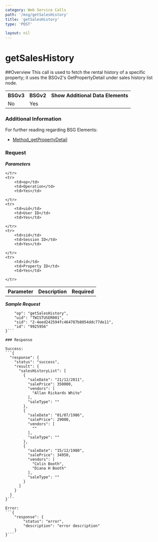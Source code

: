 ```yaml
---
category: Web Service Calls
path: '/msg/getSalesHistory'
title: 'getSalesHistory'
type: 'POST'

layout: nil
---
```


# getSalesHistory

##Overview
This call is used to fetch the rental history of a specific property; it uses the BSGv2's GetPropertyDetail under sales history list node. 

<table>
	<tbody>
	<tr>
		<th>BSGv3</th>
		<th>BSGv2</th>
		<th>Show Additional Data Elements</th>
	</tr>
	<tr>
		<td>No</td>
		<td>Yes</td>
		<td></td>
	</tr>

</tbody>
</table>

### Additional Information

For further reading regarding BSG Elements: 

* [Method_getPropertyDetail](http://confluence.rpdata.local/display/BA/Method_getPropertyDetail)

### Request

***Parameters***

<table>
	<tbody>
	<tr>
		<th>Parameter</th>
		<th>Description</th>
		<th>Required</th>
		
	</tr>
	<tr>
		<td>op</td>
		<td>Operation</td>
		<td>Yes</td>
		
	</tr>
	<tr>
		<td>uid</td>
		<td>User ID</td>
		<td>Yes</td>
		
	</tr>
	<tr>
		<td>sid</td>
		<td>Session ID</td>
		<td>Yes</td>
		
	</tr>
	<tr>
		<td>id</td>
		<td>Property ID</td>
		<td>Yes</td>
		
	</tr>
</tbody>
</table>

***Sample Request***
```{
    "op": "getSalesHistory",
    "uid": "TWISTUSER001",
    "sid": "2-4eed242594fc464787b8054ddc77de11",
    "id": "9925956"
}```

### Response

Success:
```{
  "response": {
    "status": "success",
    "result": {
      "salesHistoryList": [
        {
          "saleDate": "21/12/2011",
          "salePrice": 350000,
          "vendors": [
            "Allan Rickards White"
          ],
          "saleType": ""
        },
        {
          "saleDate": "01/07/1986",
          "salePrice": 29000,
          "vendors": [
            ""
          ],
          "saleType": ""
        },
        {
          "saleDate": "15/12/1980",
          "salePrice": 34950,
          "vendors": [
            "Colin Booth",
            "Diana H Booth"
          ],
          "saleType": ""
        }
      ]
    }
  }
}```

Error:
```{
    "response": {
        "status": "error",
        "description": "error description"
    }
}```